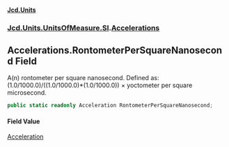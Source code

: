 #### [Jcd.Units](index.md 'index')
### [Jcd.Units.UnitsOfMeasure.SI](Jcd.Units.UnitsOfMeasure.SI.md 'Jcd.Units.UnitsOfMeasure.SI').[Accelerations](Accelerations.md 'Jcd.Units.UnitsOfMeasure.SI.Accelerations')

## Accelerations.RontometerPerSquareNanosecond Field

A(n) rontometer per square nanosecond. Defined as: (1.0/1000.0)/((1.0/1000.0)*(1.0/1000.0)) × yoctometer per square microsecond.

```csharp
public static readonly Acceleration RontometerPerSquareNanosecond;
```

#### Field Value
[Acceleration](Acceleration.md 'Jcd.Units.UnitTypes.Acceleration')